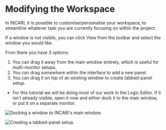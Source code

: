 # Modifying the Workspace

In INCARI, it is possible to customise/personalise your workspace, to streamline whatever task you are currently focusing on within the project.

If a window is not visible, you can click View from the toolbar and select the window you would like.

From there you have 3 options:

1. You can drag it away from the main window entirely, which is useful for multi-monitor setups.
2. You can drag somewhere within the interface to add a new panel.
3. You can drag it on top of an existing window to create tabbed-panel setup.

* For this tutorial we will be doing most of our work in the Logic Editor. If it isn't already visible, open it now and either dock it to the main window, or put it on a separate monitor.

![Docking a window to INCARI&apos;s main window.](../../.gitbook/assets/6_workspaceediting.gif)

![Creating a tabbed-panel setup.](../../.gitbook/assets/6_workspacetabs.gif)

